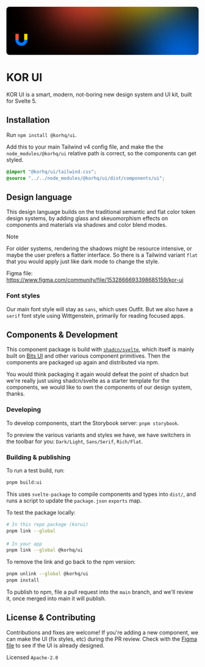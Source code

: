 ![Banner](/.github/assets/github.png)

# KOR UI

KOR UI is a smart, modern, not-boring new design system and UI kit, built for Svelte 5.

## Installation

Run `npm install @korhq/ui`.

Add this to your main Tailwind v4 config file, and make the the `node_modules/@korhq/ui` relative path is correct, so the components can get styled.

```css
@import "@korhq/ui/tailwind.css";
@source "../../node_modules/@korhq/ui/dist/components/ui";
```

## Design language

This design language builds on the traditional semantic and flat color token design systems, by adding glass and skeuomorphism effects on components and materials via shadows and color blend modes.

> [!NOTE]
> For older systems, rendering the shadows might be resource intensive, or maybe the user prefers a flatter interface. So there is a Tailwind variant `flat` that you would apply just like dark mode to change the style.

Figma file: https://www.figma.com/community/file/1532866693398685159/kor-ui

### Font styles

Our main font style will stay as `sans`, which uses Outfit. But we also have a `serif` font style using Wittgenstein, primarily for reading focused apps.

## Components & Development

This component package is build with [`shadcn/svelte`](https://www.shadcn-svelte.com), which itself is mainly built on [Bits UI](https://bits-ui.com) and other various component primitives. Then the components are packaged up again and distributed via npm.

You would think packaging it again would defeat the point of shadcn but we're really just using shadcn/svelte as a starter template for the components, we would like to own the components of our design system, thanks.

### Developing

To develop components, start the Storybook server: `pnpm storybook`.

To preview the various variants and styles we have, we have switchers in the toolbar for you: `Dark/Light`, `Sans/Serif`, `Rich/Flat`.

### Building & publishing

To run a test build, run:

```bash
pnpm build:ui
```

This uses `svelte-package` to compile components and types into `dist/`, and runs a script to update the `package.json` `exports` map.

To test the package locally:

```bash
# In this repo package (korui)
pnpm link --global

# In your app
pnpm link --global @korhq/ui
```

To remove the link and go back to the npm version:

```bash
pnpm unlink --global @korhq/ui
pnpm install
```

To publish to npm, file a pull request into the `main` branch, and we'll review it, once merged into main it will publish.

## License & Contributing

Contributions and fixes are welcome! If you're adding a new component, we can make the UI (fix styles, etc) during the PR review. Check with the [Figma file](https://www.figma.com/community/file/1532866693398685159/kor-ui) to see if the UI is already designed.

Licensed `Apache-2.0`
